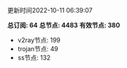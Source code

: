 更新时间2022-10-11 06:39:07

**总订阅: 64**
**总节点: 4483**
**有效节点: 380**
- v2ray节点: 199
- trojan节点: 49
- ss节点: 132
